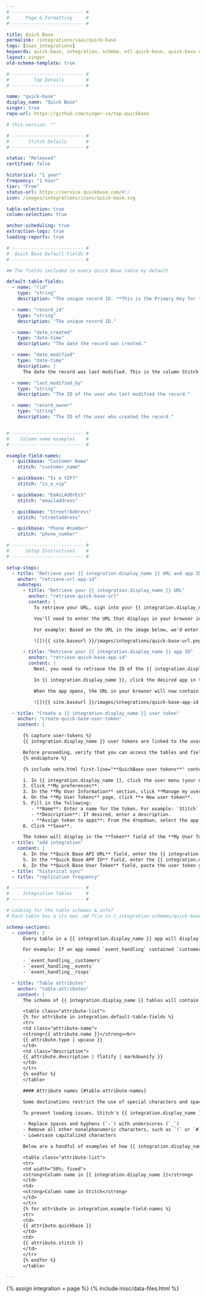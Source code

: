 ```yaml
---
# -------------------------- #
#      Page & Formatting     #
# -------------------------- #

title: Quick Base
permalink: /integrations/saas/quick-base
tags: [saas_integrations]
keywords: quick-base, integration, schema, etl quick-base, quick-base etl, quick-base schema
layout: singer
old-schema-template: true

# -------------------------- #
#         Tap Details        #
# -------------------------- #

name: "quick-base"
display_name: "Quick Base"
singer: true
repo-url: https://github.com/singer-io/tap-quickbase

# this-version: ""

# -------------------------- #
#       Stitch Details       #
# -------------------------- #

status: "Released"
certified: false

historical: "1 year"
frequency: "1 hour"
tier: "Free"
status-url: https://service.quickbase.com/#!/
icon: /images/integrations/icons/quick-base.svg

table-selection: true
column-selection: true

anchor-scheduling: true
extraction-logs: true
loading-reports: true

# -------------------------- #
#  Quick Base Default Fields #
# -------------------------- #

## The fields included in every Quick Base table by default.

default-table-fields:
  - name: "rid"
    type: "string"
    description: "The unique record ID. **This is the Primary Key for the table.**"

  - name: "record_id"
    type: "string"
    description: "The unique record ID."

  - name: "date_created"
    type: "date-time"
    description: "The date the record was created."

  - name: "date_modified"
    type: "date-time"
    description: |
      The date the record was last modified. This is the column Stitch will use as a [Replication Key]({{ link.replication.rep-keys | prepend: site.baseurl }}).

  - name: "last_modified_by"
    type: "string"
    description: "The ID of the user who last modified the record."

  - name: "record_owner"
    type: "string"
    description: "The ID of the user who created the record."


# -------------------------- #
#    Column name examples    #
# -------------------------- #

example-field-names:
  - quickbase: "Customer Name"
    stitch: "customer_name"

  - quickbase: "Is a VIP?"
    stitch: "is_a_vip"

  - quickbase: "EmAiLAdDrEsS"
    stitch: "emailaddress"

  - quickbase: "Street!Address"
    stitch: "streetaddress"

  - quickbase: "Phone #number"
    stitch: "phone_number"

# -------------------------- #
#      Setup Instructions    #
# -------------------------- #

setup-steps:
  - title: "Retrieve your {{ integration.display_name }} URL and app ID"
    anchor: "retrieve-url-app-id"
    substeps:
      - title: "Retrieve your {{ integration.display_name }} URL"
        anchor: "retrieve-quick-base-url"
        content: |
          To retrieve your URL, sign into your {{ integration.display_name }} account.

          You'll need to enter the URL that displays in your browser into Stitch. You should include the `https://` portion, and omit anything after `db/`.

          For example: Based on the URL in the image below, we'd enter `https://stitchdata.quickbase.com/db/` into Stitch:

          ![]({{ site.baseurl }}/images/integrations/quick-base-url.png)

      - title: "Retrieve your {{ integration.display_name }} app ID"
        anchor: "retrieve-quick-base-app-id"
        content: |
          Next, you need to retrieve the ID of the {{ integration.display_name }} app you want to replicate data from.

          In {{ integration.display_name }}, click the desired app in the **My Apps** section.

          When the app opens, the URL in your browser will now contain the app's ID. This is the alpha-numeric string after `db/`. In this example, the app ID is `bngf9ix7e`.

          ![]({{ site.baseurl }}/images/integrations/quick-base-app-id.png)

  - title: "Create a {{ integration.display_name }} user token"
    anchor: "create-quick-base-user-token"
    content: |

      {% capture user-tokens %}
      {{ integration.display_name }} user tokens are linked to the user who creates them. This means that Stitch will only be able to access the same data in {{ integration.display_name }} as the user who creates the token.

      Before proceeding, verify that you can access the tables and fields in {{ integration.display_name }} that you want to replicate.
      {% endcapture %}

      {% include note.html first-line="**QuickBase user tokens**" content=user-tokens %}

      1. In {{ integration.display_name }}, click the user menu (your name) in the top right corner.
      2. Click **My preferences**.
      3. In the **My User Information** section, click **Manage my user tokens for [company name] realm...**, located next to **Manage User Tokens**.
      4. On the **My User Tokens** page, click **+ New user token**.
      5. Fill in the following:
         - **Name**: Enter a name for the token. For example: `Stitch`
         - **Description**: If desired, enter a description.
         - **Assign token to apps**: From the dropdown, select the app you want to replicate data from.
      6. Click **Save**.

      The token will display in the **Token** field of the **My User Tokens** page. Keep this page open for now - you'll need it to complete the next step.
  - title: "add integration"
    content: |
      4. In the **Quick Base API URL** field, enter the {{ integration.display_name }} URL you retrieved in Step 1. For example: `https://stitchdata.quickbase.com/db/`
      5. In the **Quick Base APP ID** field, enter the {{ integration.display_name }} app ID you retrieved in Step 1. For example: `bngf9ix7e`
      6. In the **Quick Base User Token** field, paste the user token you created in Step 2.
  - title: "historical sync"
  - title: "replication frequency"

# -------------------------- #
#     Integration Tables     #
# -------------------------- #

# Looking for the table schemas & info?
# Each table has a its own .md file in /_integration-schemas/quick-base

schema-sections:
  - content: |
      Every table in a {{ integration.display_name }} app will display as a selectable table in the Stitch app. Tables are named according to this convention: `[app_name]__[table_name]`.

      For example: If an app named `event_handling` contained `customers`, `events`, and `rsvps` tables, you could expect the following tables to be created in your destination:

      - `event_handling__customers`
      - `event_handling__events`
      - `event_handling__rsvps`

  - title: "Table attributes"
    anchor: "table-attributes"
    content: |
      The schema of {{ integration.display_name }} tables will contain the fields the user linked with the [user token](#create-quick-base-user-token) has access to, along with a handful of other fields:

      <table class="attribute-list">
      {% for attribute in integration.default-table-fields %}
      <tr>
      <td class="attribute-name">
      <strong>{{ attribute.name }}</strong><br>
      {{ attribute.type | upcase }}
      </td>
      <td class="description">
      {{ attribute.description | flatify | markdownify }}
      </td>
      </tr>
      {% endfor %}
      </table>

      #### Attribute names {#table-attribute-names}

      Some destinations restrict the use of special characters and spaces in column names. While {{ integration.display_name }} doesn't restrict the use of these characters in their app, attempting to load column names as-is from {{ integration.display_name }} may cause issues.

      To prevent loading issues, Stitch's {{ integration.display_name }} will perform the following on column names:

      - Replace spaces and hyphens (`-`) with underscores (`_`)
      - Remove all other nonalphanumeric characters, such as `!` or `#`
      - Lowercase capitalized characters

      Below are a handful of examples of how {{ integration.display_name }} column names will appear in Stitch:

      <table class="attribute-list">
      <tr>
      <td width="50%; fixed">
      <strong>Column name in {{ integration.display_name }}</strong>
      </td>
      <td>
      <strong>Column name in Stitch</strong>
      </td>
      </tr>
      {% for attribute in integration.example-field-names %}
      <tr>
      <td>
      {{ attribute.quickbase }}
      </td>
      <td>
      {{ attribute.stitch }}
      </td>
      </tr>
      {% endfor %}
      </table>

---
```

{% assign integration = page %}
{% include misc/data-files.html %}

